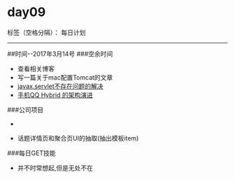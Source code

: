 # day09

标签（空格分隔）： 每日计划

---
##时间--2017年3月14号
###空余时间

* 查看相关博客
* 写一篇关于mac配置Tomcat的文章
* [javax.servlet不存在问题的解决][1]
* [手机QQ Hybrid 的架构演进][2]

###公司项目

* ~~~完成话题聚合页UI搭建~~~ (查看评论逻辑)(大致完成)
* 话题详情页和聚合页UI的抽取(抽出模板item)

###每日GET技能
* 并不时常想起,但是无处不在


  [1]: http://www.cnblogs.com/shines77/p/3284109.html
  [2]: http://mp.weixin.qq.com/s/J_7uiET3p7MfJTq5m59AUw